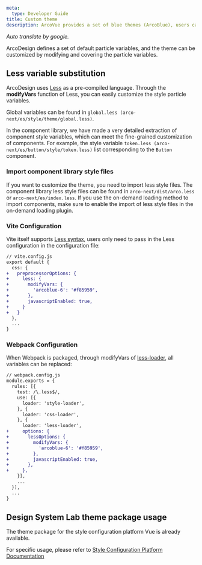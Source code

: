```yaml
meta:
  type: Developer Guide
title: Custom theme
description: ArcoVue provides a set of blue themes (ArcoBlue), users can customize new themes according to their own needs to meet the diverse needs of business and brand.
```

_Auto translate by google._

ArcoDesign defines a set of default particle variables, and the theme can be customized by modifying and covering the particle variables.

## Less variable substitution

ArcoDesign uses [Less](http://lesscss.org/ '_blank') as a pre-compiled language. Through the **modifyVars** function of Less, you can easily customize the style particle variables.

Global variables can be found in `global.less (arco-next/es/style/theme/global.less)`.

In the component library, we have made a very detailed extraction of component style variables, which can meet the fine-grained customization of components. For example, the style variable `token.less (arco-next/es/button/style/token.less)` list corresponding to the `Button` component.

### Import component library style files

If you want to customize the theme, you need to import less style files. The component library less style files can be found in `arco-next/dist/arco.less` or `arco-next/es/index.less`.
If you use the on-demand loading method to import components, make sure to enable the import of less style files in the on-demand loading plugin.

### Vite Configuration

Vite itself supports [Less syntax](https://vitejs.dev/guide/features.html#css-pre-processors '_blank'), users only need to pass in the Less configuration in the configuration file:

```diff
// vite.config.js
export default {
  css: {
+   preprocessorOptions: {
+     less: {
+       modifyVars: {
+         'arcoblue-6': '#f85959',
+       },
+       javascriptEnabled: true,
+     }
+   }
  },
  ...
}
```

### Webpack Configuration

When Webpack is packaged, through modifyVars of [less-loader](https://github.com/webpack-contrib/less-loader), all variables can be replaced:

```diff
// webpack.config.js
module.exports = {
  rules: [{
    test: /\.less$/,
    use: [{
      loader: 'style-loader',
    }, {
      loader: 'css-loader',
    }, {
      loader: 'less-loader',
+     options: {
+       lessOptions: {
+         modifyVars: {
+           'arcoblue-6': '#f85959',
+         },
+         javascriptEnabled: true,
+       },
+     },
    }],
    ...
  }],
  ...
}
```

## Design System Lab theme package usage

The theme package for the style configuration platform Vue is already available.

For specific usage, please refer to [Style Configuration Platform Documentation](https://arco.design/docs/designlab/guideline)
